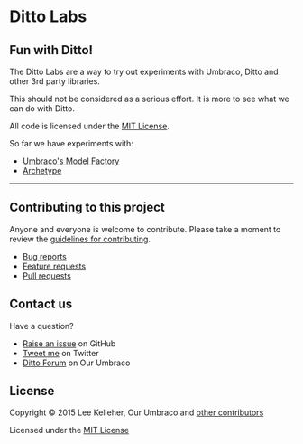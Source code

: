 # Ditto Labs
## Fun with Ditto!

The Ditto Labs are a way to try out experiments with Umbraco, Ditto and other 3rd party libraries.

This should not be considered as a serious effort. It is more to see what we can do with Ditto.

All code is licensed under the [MIT License](LICENSE.md).

So far we have experiments with:

* [Umbraco's Model Factory](https://github.com/leekelleher/umbraco-ditto-labs/tree/develop/src/Our.Umbraco.Ditto.ModelFactory)
* [Archetype](https://github.com/leekelleher/umbraco-ditto-labs/tree/develop/src/Our.Umbraco.Ditto.Archetype)

---

## Contributing to this project

Anyone and everyone is welcome to contribute. Please take a moment to review the [guidelines for contributing](CONTRIBUTING.md).

* [Bug reports](CONTRIBUTING.md#bugs)
* [Feature requests](CONTRIBUTING.md#features)
* [Pull requests](CONTRIBUTING.md#pull-requests)


## Contact us

Have a question?

* [Raise an issue](https://github.com/leekelleher/umbraco-ditto-labs/issues) on GitHub
* [Tweet me](https://github.com/leekelleher) on Twitter
* [Ditto Forum](http://our.umbraco.org/projects/developer-tools/ditto/ditto-feedback/) on Our Umbraco


## License

Copyright &copy; 2015 Lee Kelleher, Our Umbraco and [other contributors](https://github.com/leekelleher/umbraco-ditto-labs/graphs/contributors)

Licensed under the [MIT License](LICENSE.md)

